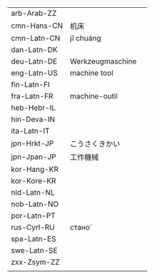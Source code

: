 | | | |
|-|-|-|
| arb-Arab-ZZ |  |  |
| cmn-Hans-CN | 机床 |  |
| cmn-Latn-CN | jī chuáng |  |
| dan-Latn-DK |  |  |
| deu-Latn-DE | Werkzeugmaschine |  |
| eng-Latn-US | machine tool |  |
| fin-Latn-FI |  |  |
| fra-Latn-FR | machine-outil |  |
| heb-Hebr-IL |  |  |
| hin-Deva-IN |  |  |
| ita-Latn-IT |  |  |
| jpn-Hrkt-JP | こうさくきかい |  |
| jpn-Jpan-JP | 工作機械 |  |
| kor-Hang-KR |  |  |
| kor-Kore-KR |  |  |
| nld-Latn-NL |  |  |
| nob-Latn-NO |  |  |
| por-Latn-PT |  |  |
| rus-Cyrl-RU | стано́ |  |
| spa-Latn-ES |  |  |
| swe-Latn-SE |  |  |
| zxx-Zsym-ZZ |  |  |
|  |  |  |
